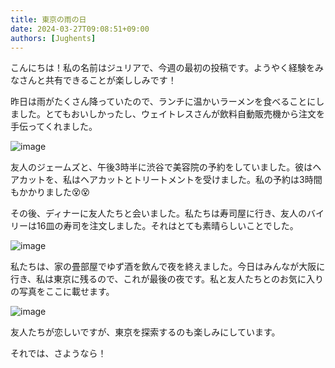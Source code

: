 ```yaml
---
title: 東京の雨の日
date: 2024-03-27T09:08:51+09:00
authors: [Jughents]
---
```


こんにちは！私の名前はジュリアで、今週の最初の投稿です。ようやく経験をみなさんと共有できることが楽ししみです！

昨日は雨がたくさん降っていたので、ランチに温かいラーメンを食べることにしました。とてもおいしかったし、ウェイトレスさんが飲料自動販売機から注文を手伝ってくれました。

![image](https://github.com/devhou-se/www-jp/assets/164986372/433570f7-6b4f-4875-ae43-60e4de93da06)

友人のジェームズと、午後3時半に渋谷で美容院の予約をしていました。彼はヘアカットを、私はヘアカットとトリートメントを受けました。私の予約は3時間もかかりました😵😵

その後、ディナーに友人たちと会いました。私たちは寿司屋に行き、友人のバイリーは16皿の寿司を注文しました。それはとても素晴らしいことでした。

![image](https://github.com/devhou-se/www-jp/assets/164986372/85f1ef54-bea5-4205-b34c-e189ff91514c)

私たちは、家の畳部屋でゆず酒を飲んで夜を終えました。今日はみんなが大阪に行き、私は東京に残るので、これが最後の夜です。私と友人たちとのお気に入りの写真をここに載せます。

![image](https://github.com/devhou-se/www-jp/assets/164986372/67ad0d01-9797-4596-86af-13b49d9ce1a3)

友人たちが恋しいですが、東京を探索するのも楽しみにしています。

それでは、さようなら！